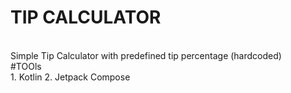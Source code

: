 # TIP CALCULATOR 
<br>
Simple Tip Calculator with predefined tip percentage (hardcoded)
<br>
#TOOls
<br>
1. Kotlin
2. Jetpack Compose
